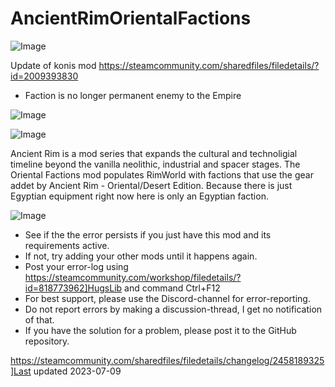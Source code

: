 # AncientRimOrientalFactions

![Image](https://i.imgur.com/buuPQel.png)

Update of konis mod
https://steamcommunity.com/sharedfiles/filedetails/?id=2009393830

- Faction is no longer permanent enemy to the Empire

![Image](https://i.imgur.com/pufA0kM.png)

	
![Image](https://i.imgur.com/Z4GOv8H.png)

Ancient Rim is a mod series that expands the cultural and technoligial timeline beyond the vanilla neolithic, industrial and spacer stages.
The Oriental Factions mod populates RimWorld with factions that use the gear addet by Ancient Rim - Oriental/Desert Edition. Because there is just Egyptian equipment right now here is only an Egyptian faction.

![Image](https://i.imgur.com/PwoNOj4.png)



-  See if the the error persists if you just have this mod and its requirements active.
-  If not, try adding your other mods until it happens again.
-  Post your error-log using https://steamcommunity.com/workshop/filedetails/?id=818773962]HugsLib and command Ctrl+F12
-  For best support, please use the Discord-channel for error-reporting.
-  Do not report errors by making a discussion-thread, I get no notification of that.
-  If you have the solution for a problem, please post it to the GitHub repository.


https://steamcommunity.com/sharedfiles/filedetails/changelog/2458189325]Last updated 2023-07-09
